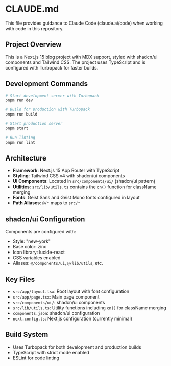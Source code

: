 # CLAUDE.md

This file provides guidance to Claude Code (claude.ai/code) when working with code in this repository.

## Project Overview

This is a Next.js 15 blog project with MDX support, styled with shadcn/ui components and Tailwind CSS. The project uses TypeScript and is configured with Turbopack for faster builds.

## Development Commands

```bash
# Start development server with Turbopack
pnpm run dev

# Build for production with Turbopack
pnpm run build

# Start production server
pnpm start

# Run linting
pnpm run lint
```

## Architecture

- **Framework**: Next.js 15 App Router with TypeScript
- **Styling**: Tailwind CSS v4 with shadcn/ui components
- **UI Components**: Located in `src/components/ui/` (shadcn/ui pattern)
- **Utilities**: `src/lib/utils.ts` contains the `cn()` function for className merging
- **Fonts**: Geist Sans and Geist Mono fonts configured in layout
- **Path Aliases**: `@/*` maps to `src/*`

## shadcn/ui Configuration

Components are configured with:

- Style: "new-york"
- Base color: zinc
- Icon library: lucide-react
- CSS variables enabled
- Aliases: `@/components/ui`, `@/lib/utils`, etc.

## Key Files

- `src/app/layout.tsx`: Root layout with font configuration
- `src/app/page.tsx`: Main page component
- `src/components/ui/`: shadcn/ui components
- `src/lib/utils.ts`: Utility functions including `cn()` for className merging
- `components.json`: shadcn/ui configuration
- `next.config.ts`: Next.js configuration (currently minimal)

## Build System

- Uses Turbopack for both development and production builds
- TypeScript with strict mode enabled
- ESLint for code linting
